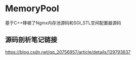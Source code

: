# MemoryPool
基于C++移植了Nginx内存池源码和SGI_STL空间配置器源码

## 源码剖析笔记链接
https://blog.csdn.net/qq_20756957/article/details/129793837
